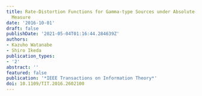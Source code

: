 ```yaml
---
title: Rate-Distortion Functions for Gamma-type Sources under Absolute-log Distortion
  Measure
date: '2016-10-01'
draft: false
publishDate: '2021-05-04T01:16:44.284639Z'
authors:
- Kazuho Watanabe
- Shiro Ikeda
publication_types:
- '2'
abstract: ''
featured: false
publication: '*IEEE Transactions on Information Theory*'
doi: 10.1109/TIT.2016.2602100
---
```

